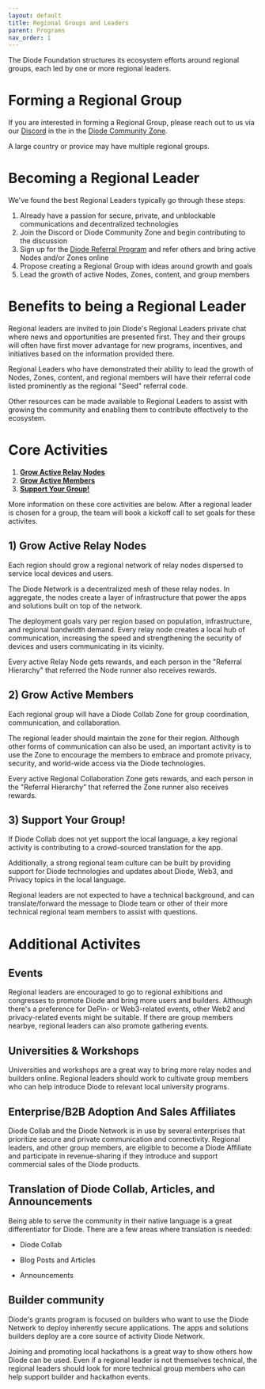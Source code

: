 ```yaml
---
layout: default
title: Regional Groups and Leaders
parent: Programs
nav_order: 1
---
```


The Diode Foundation structures its ecosystem efforts around regional groups, each led by one or more regional leaders. 

# Forming a Regional Group

If you are interested in forming a Regional Group, please reach out to us via our [Discord](https://discord.gg/qdGCAKJdHs) in the in the [Diode Community Zone](https://diode.io/joinzone/#1MQKGI_TUYpNksoAAK6TSynBPpviy5MPgDRyTiO7YuGh5_H5sHDN9VIB1diC).

A large country or provice may have multiple regional groups.

# Becoming a Regional Leader

We've found the best Regional Leaders typically go through these steps:

1. Already have a passion for secure, private, and unblockable communications and decentralized technologies
2. Join the Discord or Diode Community Zone and begin contributing to the discussion
3. Sign up for the [Diode Referral Program](/docs/programs/ambassador_registration_program.html) and refer others and bring active Nodes and/or Zones online
4. Propose creating a Regional Group with ideas around growth and goals
5. Lead the growth of active Nodes, Zones, content, and group members

# Benefits to being a Regional Leader

Regional leaders are invited to join Diode's Regional Leaders private chat where news and opportunities are presented first.  They and their groups will often have first mover advantage for new programs, incentives, and initiatives based on the information provided there.

Regional Leaders who have demonstrated their ability to lead the growth of Nodes, Zones, content, and regional members will have their referral code listed prominently as the regional "Seed" referral code.

Other resources can be made available to Regional Leaders to assist with growing the community and enabling them to contribute effectively to the ecosystem.
   
# Core Activities

1. **[Grow Active Relay Nodes](https://diode.foundation/docs/programs/regional_groups_and_leaders.html#1-grow-active-relay-nodes)**
2. **[Grow Active Members](https://diode.foundation/docs/programs/regional_groups_and_leaders.html#2-grow-active-members)**
3. **[Support Your Group!](https://diode.foundation/docs/programs/regional_groups_and_leaders.html#3-support-your-group)**

More information on these core activities are below.  After a regional leader is chosen for a group, the team will book a kickoff call to set goals for these activites.

## 1) Grow Active Relay Nodes

Each region should grow a regional network of relay nodes dispersed to service local devices and users. 

The Diode Network is a decentralized mesh of these relay nodes.  In aggregate, the nodes create a layer of infrastructure that power the apps and solutions built on top of the network.

The deployment goals vary per region based on population, infrastructure, and regional bandwidth demand. Every relay node creates a local hub of communication, increasing the speed and strengthening the security of devices and users communicating in its vicinity.

Every active Relay Node gets rewards, and each person in the "Referral Hierarchy" that referred the Node runner also receives rewards.

## 2) Grow Active Members

Each regional group will have a Diode Collab Zone for group coordination, communication, and collaboration.

The regional leader should maintain the zone for their region. Although other forms of communication can also be used, an important activity is to use the Zone to encourage the members to embrace and promote privacy, security, and world-wide access via the Diode technologies.

Every active Regional Collaboration Zone gets rewards, and each person in the "Referral Hierarchy" that referred the Zone runner also receives rewards.

## 3) Support Your Group!

If Diode Collab does not yet support the local language, a key regional activity is contributing to a crowd-sourced translation for the app.

Additionally, a strong regional team culture can be built by providing support for Diode technologies and updates about Diode, Web3, and Privacy topics in the local language.

Regional leaders are not expected to have a technical background, and can translate/forward the message to Diode team or other of their more technical regional team members to assist with questions.

# Additional Activites

## Events

Regional leaders are encouraged to go to regional exhibitions and congresses to promote Diode and bring more users and builders. Although there's a preference for DePin- or Web3-related events, other Web2 and privacy-related events might be suitable. If there are group members nearbye, regional leaders can also promote gathering events.

## Universities & Workshops

Universities and workshops are a great way to bring more relay nodes and builders online. Regional leaders should work to cultivate group members who can help introduce Diode to relevant local university programs.

## Enterprise/B2B Adoption And Sales Affiliates

Diode Collab and the Diode Network is in use by several enterprises that prioritize secure and private communication and connectivity. Regional leaders, and other group members, are eligible to become a Diode Affiliate and participate in revenue-sharing if they introduce and support commercial sales of the Diode products.

## Translation of Diode Collab, Articles, and Announcements

Being able to serve the community in their native language is a great differentiator for Diode. There are a few areas where translation is needed:

- Diode Collab

- Blog Posts and Articles

- Announcements

## Builder community

Diode's grants program is focused on builders who want to use the Diode Network to deploy inherently secure applications.  The apps and solutions builders deploy are a core source of activity Diode Network.

Joining and promoting local hackathons is a great way to show others how Diode can be used.  Even if a regional leader is not themselves technical, the regional leaders should look for more technical group members who can help support builder and hackathon events.


